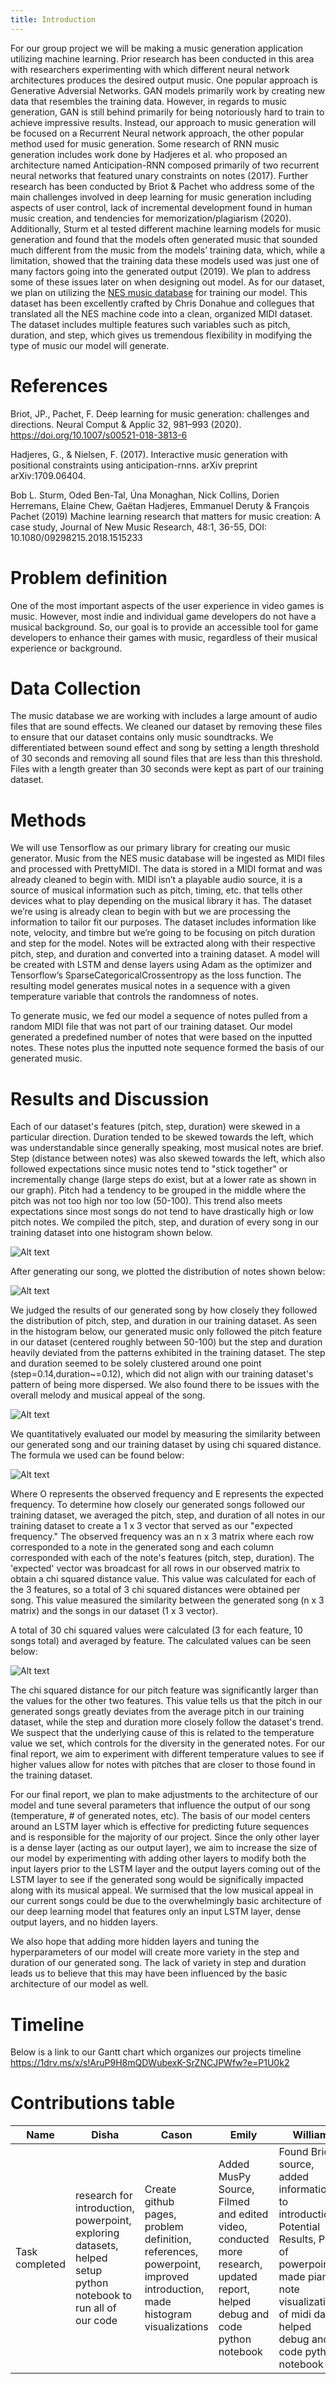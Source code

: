 ```yaml
---
title: Introduction
---
```

For our group project we will be making a music generation application utilizing machine learning. Prior research has been conducted in this area with researchers experimenting with which different neural network architectures produces the desired output music. One popular approach is Generative Adversial Networks. GAN models primarily work by creating new data that resembles the training data. However, in regards to music generation, GAN is still behind primarily for being notoriously hard to train to achieve impressive results. Instead, our approach to music generation will be focused on a Recurrent Neural network approach, the other popular method used for music generation. Some research of RNN music generation includes work done by Hadjeres et al. who proposed an architecture named Anticipation-RNN composed primarily of two recurrent neural networks that featured unary constraints on notes (2017). Further research has been conducted by Briot & Pachet who address some of the main challenges involved in deep learning for music generation including aspects of user control, lack of incremental development found in human music creation, and tendencies for memorization/plagiarism (2020). Additionally, Sturm et al tested different machine learning models for music generation and found that the models often generated music that sounded much different from the music from the models’ training data, which, while a limitation, showed that the training data these models used was just one of many factors going into the generated output (2019). We plan to address some of these issues later on when designing out model. As for our dataset, we plan on utilizing the [NES music database](https://github.com/chrisdonahue/nesmdb) for training our model. This dataset has been excellently crafted by Chris Donahue and collegues that translated all the NES machine code into a clean, organized MIDI dataset. The dataset includes multiple features such variables such as pitch, duration, and step, which gives us tremendous flexibility in modifying the type of music our model will generate.

# References
Briot, JP., Pachet, F. Deep learning for music generation: challenges and directions. Neural Comput & Applic 32, 981–993 (2020). https://doi.org/10.1007/s00521-018-3813-6

Hadjeres, G., & Nielsen, F. (2017). Interactive music generation with positional constraints using 
anticipation-rnns. arXiv preprint arXiv:1709.06404.

Bob L. Sturm, Oded Ben-Tal, Úna Monaghan, Nick Collins, Dorien Herremans, Elaine Chew, Gaëtan Hadjeres, Emmanuel Deruty & François Pachet (2019) Machine learning research that matters for music creation: A case study, Journal of New Music Research, 48:1, 36-55, DOI: 10.1080/09298215.2018.1515233 

# Problem definition
One of the most important aspects of the user experience in video games is music. However, most indie and individual game developers do not have a musical background. So, our goal is to provide an accessible tool for game developers to enhance their games with music, regardless of their musical experience or background.

# Data Collection
The music database we are working with includes a large amount of audio files that are sound effects. We cleaned our dataset by removing these files to ensure that our dataset contains only music soundtracks. We differentiated between sound effect and song by setting a length threshold of 30 seconds and removing all sound files that are less than this threshold. Files with a length greater than 30 seconds were kept as part of our training dataset.

# Methods
We will use Tensorflow as our primary library for creating our music generator. Music from the NES music database will be ingested as MIDI files and processed with PrettyMIDI. The data is stored in a MIDI format and was already cleaned to begin with. MIDI isn’t a playable audio source, it is a source of musical information such as pitch, timing, etc. that tells other devices what to play depending on the musical library it has. The dataset we’re using is already clean to begin with but we are processing the information to tailor fit our purposes. The dataset includes information like note, velocity, and timbre but we’re going to be focusing on pitch duration and step for the model. Notes will be extracted along with their respective pitch, step, and duration and converted into a training dataset. A model will be created with LSTM and dense layers using Adam as the optimizer and Tensorflow’s SparseCategoricalCrossentropy as the loss function. The resulting model generates musical notes in a sequence with a given temperature variable that controls the randomness of notes.

To generate music, we fed our model a sequence of notes pulled from a random MIDI file that was not part of our training dataset. Our model generated a predefined number of notes that were based on the inputted notes. These notes plus the inputted note sequence formed the basis of our generated music.

# Results and Discussion

Each of our dataset's features (pitch, step, duration) were skewed in a particular direction. Duration tended to be skewed towards the left, which was understandable since generally speaking, most musical notes are brief. Step (distance between notes) was also skewed towards the left, which also followed expectations since music notes tend to "stick together" or incrementally change (large steps do exist, but at a lower rate as shown in our graph). Pitch had a tendency to be grouped in the middle where the pitch was not too high nor too low (50-100). This trend also meets expectations since most songs do not tend to have drastically high or low pitch notes. We compiled the pitch, step, and duration of every song in our training dataset into one histogram shown below.

![Alt text](dataset.png)

After generating our song, we plotted the distribution of notes shown below:

![Alt text](generated_notes.png)

We judged the results of our generated song by how closely they followed the distribution of pitch, step, and duration in our training dataset. As seen in the histogram below, our generated music only followed the pitch feature in our dataset (centered roughly between 50-100) but the step and duration heavily deviated from the patterns exhibited in the training dataset. The step and duration seemed to be solely clustered around one point (step=0.14,duration~=0.12), which did not align with our training dataset's pattern of being more dispersed. We also found there to be issues with the overall melody and musical appeal of the song.

![Alt text](generated.png)

We quantitatively evaluated our model by measuring the similarity between our generated song and our training dataset by using chi squared distance. The formula we used can be found below:

![Alt text](chisquared.png)

Where O represents the observed frequency and E represents the expected frequency. To determine how closely our generated songs followed our training dataset, we averaged the pitch, step, and duration of all notes in our training dataset to create a 1 x 3 vector that served as our "expected frequency." The observed frequency was an n x 3 matrix where each row corresponded to a note in the generated song and each column corresponded with each of the note's features (pitch, step, duration). The 'expected' vector was broadcast for all rows in our observed matrix to obtain a chi squared distance value. This value was calculated for each of the 3 features, so a total of 3 chi squared distances were obtained per song. This value measured the similarity between the generated song (n x 3 matrix) and the songs in our dataset (1 x 3 vector).

A total of 30 chi squared values were calculated (3 for each feature, 10 songs total) and averaged by feature. The calculated values can be seen below:

![Alt text](chisquaredtable.png)

The chi squared distance for our pitch feature was significantly larger than the values for the other two features. This value tells us that the pitch in our generated songs greatly deviates from the average pitch in our training dataset, while the step and duration more closely follow the dataset's trend. We suspect that the underlying cause of this is related to the temperature value we set, which controls for the diversity in the generated notes. For our final report, we aim to experiment with different temperature values to see if higher values allow for notes with pitches that are closer to those found in the training dataset.

For our final report, we plan to make adjustments to the architecture of our model and tune several parameters that influence the output of our song (temperature, # of generated notes, etc). The basis of our model centers around an LSTM layer which is effective for predicting future sequences and is responsible for the majority of our project. Since the only other layer is a dense layer (acting as our output layer), we aim to increase the size of our model by experimenting with adding other layers to modify both the input layers prior to the LSTM layer and the output layers coming out of the LSTM layer to see if the generated song would be significally impacted along with its musical appeal. We surmised that the low musical appeal in our current songs could be due to the overwhelmingly basic architecture of our deep learning model that features only an input LSTM layer, dense output layers, and no hidden layers. 

We also hope that adding more hidden layers and tuning the hyperparameters of our model will create more variety in the step and duration of our generated song. The lack of variety in step and duration leads us to believe that this may have been influenced by the basic architecture of our model as well.

# Timeline
Below is a link to our Gantt chart which organizes our projects timeline
https://1drv.ms/x/s!AruP9H8mQDWubexK-SrZNCJPWfw?e=P1U0k2

# Contributions table
| Name | Disha | Cason | Emily | William | Derek |
| ---- | ----- | ----- | ----- | ------- | ----- |
| Task completed | research for introduction, powerpoint, exploring datasets, helped setup python notebook to run all of our code | Create github pages, problem definition, references, powerpoint, improved introduction, made histogram visualizations | Added MusPy Source, Filmed and edited video, conducted more research, updated report, helped debug and code python notebook | Found Briot source, added information to introduction, Potential Results, Part of powerpoint, made piano note visualizations of midi data, helped debug and code python notebook | Dataset cleaning, setup model architecture, results & discussion section, helped code and debug python notebook |
